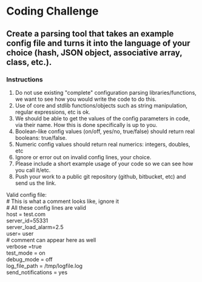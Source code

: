 # Coding Challenge
## Create a parsing tool that takes an example config file and turns it into the language of your choice (hash, JSON object, associative array, class, etc.).

### Instructions
1. Do not use existing "complete" configuration parsing libraries/functions, we want to see how you would write the code to do this.
2. Use of core and stdlib functions/objects such as string manipulation, regular expressions, etc is ok.
3. We should be able to get the values of the config parameters in code, via their name. How this is done specifically is up to you.
4. Boolean-like config values (on/off, yes/no, true/false) should return real booleans: true/false.
5. Numeric config values should return real numerics: integers, doubles, etc
6. Ignore or error out on invalid config lines, your choice.
7. Please include a short example usage of your code so we can see how you call it/etc.
8. Push your work to a public git repository (github, bitbucket, etc) and send us the link.

Valid config file:  
\# This is what a comment looks like, ignore it  
\# All these config lines are valid  
host = test.com  
server_id=55331  
server_load_alarm=2.5  
user= user  
\# comment can appear here as well  
verbose =true  
test_mode = on  
debug_mode = off  
log_file_path = /tmp/logfile.log  
send_notifications = yes